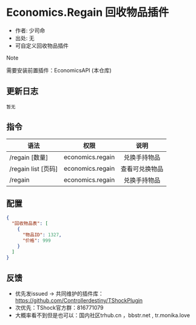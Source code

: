 # Economics.Regain 回收物品插件

- 作者: 少司命
- 出处: 无
- 可自定义回收物品插件

> [!NOTE]  
> 需要安装前置插件：EconomicsAPI (本仓库)  

## 更新日志

```
暂无
```

## 指令

| 语法                |       权限       |      说明      |
| ------------------- | :--------------: | :------------: |
| /regain [数量]      | economics.regain |  兑换手持物品  |
| /regain list [页码] | economics.regain | 查看可兑换物品 |
| /regain             | economics.regain |  兑换手持物品  |

## 配置

```json
{
  "回收物品表": [
    {
      "物品ID": 1327,
      "价格": 999
    }
  ]
}
```
## 反馈
- 优先发issued -> 共同维护的插件库：https://github.com/Controllerdestiny/TShockPlugin
- 次优先：TShock官方群：816771079
- 大概率看不到但是也可以：国内社区trhub.cn ，bbstr.net , tr.monika.love